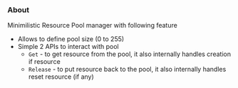 ### About
Minimilistic Resource Pool manager with following feature
- Allows to define pool size (0 to 255)
- Simple 2 APIs to interact with pool
  - `Get` - to get resource from the pool, it also internally handles creation if resource
  - `Release` - to put resource back to the pool, it also internally handles reset resource (if any)
